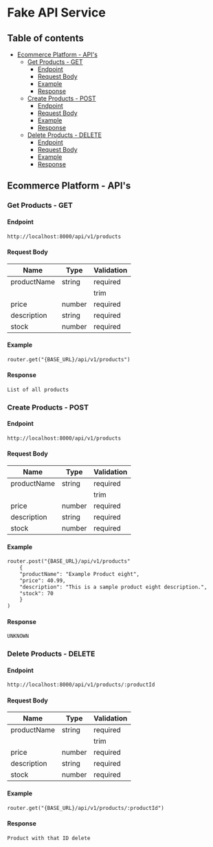 # Fake API Service

## Table of contents 
- [Ecommerce Platform - API's](#ecommerce-platform---apis)
  - [Get Products - GET](#get-products---get)
    - [Endpoint](#endpoint)
    - [Request Body](#request-body)
    - [Example](#example)
    - [Response](#response)
  - [Create Products - POST](#create-products---post)
    - [Endpoint](#endpoint-1)
    - [Request Body](#request-body-1)
    - [Example](#example-1)
    - [Response](#response-1)
  - [Delete Products - DELETE](#delete-products---delete)
    - [Endpoint](#endpoint-2)
    - [Request Body](#request-body-2)
    - [Example](#example-2)
    - [Response](#response-2)

## Ecommerce Platform - API's

### Get Products - GET

#### Endpoint

```markdown
http://localhost:8000/api/v1/products
```
#### Request Body

| Name | Type | Validation |
| ---- | ---- | ------ |
| productName | string | required |
| | | trim |
| price | number | required |
| description | string | required |
| stock | number | required |

#### Example

```markdown
router.get("{BASE_URL}/api/v1/products")
```
#### Response 

```markdown
List of all products
```

### Create Products - POST

#### Endpoint

```markdown
http://localhost:8000/api/v1/products
```

#### Request Body

| Name | Type | Validation |
| ---- | ---- | ------ |
| productName | string | required |
| | | trim |
| price | number | required |
| description | string | required |
| stock | number | required |

#### Example

```markdown
router.post("{BASE_URL}/api/v1/products"
    {
    "productName": "Example Product eight",
    "price": 40.99,
    "description": "This is a sample product eight description.",
    "stock": 70
    }
)
```
#### Response 

```markdown
UNKNOWN
```
### Delete Products - DELETE

#### Endpoint

```markdown
http://localhost:8000/api/v1/products/:productId
```
#### Request Body

| Name | Type | Validation |
| ---- | ---- | ------ |
| productName | string | required |
| | | trim |
| price | number | required |
| description | string | required |
| stock | number | required |

#### Example

```markdown
router.get("{BASE_URL}/api/v1/products/:productId")
```
#### Response 

```markdown
Product with that ID delete
```